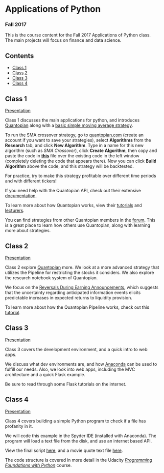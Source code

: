 # Applications of Python
### Fall 2017

This is the course content for the Fall 2017 Applications of Python class. The main projects will focus on finance and data science.

## Contents

- [Class 1](#class-1)
- [Class 2](#class-2)
- [Class 3](#class-3)
- [Class 4](#class-4)

## Class 1

[Presentation](https://docs.google.com/presentation/d/1HLHjUlhV3QzeNNu6LckHgx63TIdyeWzPgg-KPo0x0IA/edit?usp=sharing)

Class 1 discusses the main applications for python, and introduces [Quantopian](https://www.quantopian.com) along with a [basic simple moving average strategy](./quantopian/sma_basic.py).

To run the SMA crossover strategy, go to [quantopian.com](https://www.quantopian.com) (create an account if you want to save your strategies), select **Algorithms** from the **Research** tab, and click **New Algorithm**. Type in a name for this new algorithm (such as *SMA Crossover*), click **Create Algorithm**, then copy and paste the code in [**this**](./quantopian/sma_basic.py) file over the existing code in the left window (completely deleting the code that appears there). Now you can click **Build Algorithm** above the code, and this strategy will be backtested.

For practice, try to make this strategy profitable over different time periods and with different tickers!

If you need help with the Quantopian API, check out their extensive [documentation](https://www.quantopian.com/help).

To learn more about how Quantopian works, view their [tutorials](https://www.quantopian.com/tutorials) and [lecturers](https://www.quantopian.com/lectures).

You can find strategies from other Quantopian members in the [forum](https://www.quantopian.com/posts). This is a great place to learn how others use Quantopian, along with learning more about strategies.

## Class 2

[Presentation](https://docs.google.com/presentation/d/1XBmdWTQ_t-GdZBNz1mOL7fh0jZv8-LS1xfEjs10JZIQ/edit?usp=sharing)

Class 2 explore [Quantopian](https://www.quantopian.com) more. We look at a more advanced strategy that utilizes the Pipeline for restricting the stocks it considers. We also explore the research notebook system of Quantopian.

We focus on the [Reversals During Earning Announcements](./quantopian/reversales/during/earnings/reversals_during_earnings.py), which suggests that the uncertainty regarding anticipated information events elicits predictable increases in expected returns to liquidity provision.

To learn more about how the Quantopian Pipeline works, check out this [tutorial](https://www.quantopian.com/tutorials/pipeline#lesson1).

## Class 3

[Presentation](https://docs.google.com/presentation/d/1v6GHA0OaDzje116zdP8o-ScQsA-esWAYuOmhA7dxy68/edit?usp=sharing)

Class 3 covers the development environment, and a quick intro to web apps.

We discuss what dev environments are, and how [Anaconda](https://www.anaconda.com/download) can be used to fulfill our needs. Also, we look into web apps, including the MVC architecture and a quick Flask example.

Be sure to read through some Flask tutorials on the internet.

## Class 4

[Presentation](https://docs.google.com/presentation/d/14K3PvUVDn_trTFC1Lb-CXPYDrsEXY08Ha279SFeZjso/edit?usp=sharing)

Class 4 covers building a simple Python program to check if a file has profanity in it.

We will code this example in the Spyder IDE (installed with Anaconda). The program will load a text file from the disk, and use an internet based API.

View the final script [here](./profanity_screen/profanity_screen.py), and a movie quote text file [here](./profanity_screen/movie_quotes_1.txt).

The code structure is covered in more detail in the Udacity [*Programming Foundations with Python*](https://www.udacity.com/course/programming-foundations-with-python--ud036) course.
